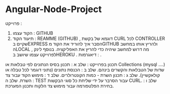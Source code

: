 # Angular-Node-Project
פרוייקט : 
 1) הקוד עצמו  : GITHUB
 2) תיעוד הקוד : REAMME (GITHUB) , דוגמא של בקשת CURL לכל CONTROLLER שקיים בEXPRESS
הסבר איך להוריד את הקוד מGITHUB ולהריץ אותו במחשב הLOCAL , מה דרוש למחשב שיהיה כדי להריץ את האפליקציה.
בנוסף לינק לפרוייקט עצמו שיושב בHEROKU .
דיאגרמות : .


תכנון בפרוייקט :
שלב א : תכנון בסיס הנתונים לפי טבלאות או Collections (mysql ....)
שדות של הטבלאות והקשרים בינהם.
שלב ב : הכנסת נתונים (נתוני דוגמר לכל טבלה או קולאקשיין).
שלב ג : תכנון השרת - כמות הקונטרולרים.
שלב ד : מימוש הקוד עבור צד השרת.
שלב ה : TEST עבור הסרבר על ידי שליחת כל סוגי הבקשות CURL.
שלב ו : בחירת הפלטפורמה עבור מימוש צד הלקוח ותכנון המערכת.
